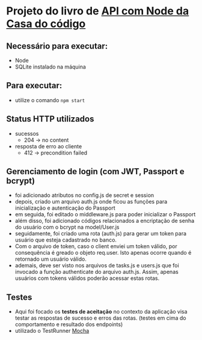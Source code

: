 # Projeto do livro de [API com Node da Casa do código](https://www.casadocodigo.com.br/products/livro-apis-nodejs)

## Necessário para executar:

- Node
- SQLite instalado na máquina

## Para executar:

- utilize o comando `npm start`

## Status HTTP utilizados

- sucessos
  - 204 -> no content
- resposta de erro ao cliente
  - 412 -> precondition failed

## Gerenciamento de login (com JWT, Passport e bcrypt)

- foi adicionado atributos no config.js de secret e session
- depois, criado um arquivo auth.js onde ficou as funções para inicialização e autenticação do Passport
- em seguida, foi editado o middleware.js para poder inicializar o Passport
- além disso, foi adicionado códigos relacionados a encriptação de senha do usuário com o bcrypt na model/User.js
- seguidamente, foi criado uma rota (auth.js) para gerar um token para usuário que esteja cadastrado no banco.
- Com o arquivo de token, caso o client enviei um token válido, por consequência é greado o objeto req.user. Isto apenas ocorre quando é retornado um usuário válido.
- ademais, deve ser visto nos arquivos de tasks.js e users.js que foi invocado a função authenticate do arquivo auth.js. Assim, apenas usuários com tokens válidos poderão acessar estas rotas.

## Testes 

- Aqui foi focado os __testes de aceitação__ no contexto da aplicação visa testar as respostas de sucesso e erros das rotas. (testes em cima do comportamento e resultado dos endpoints)
- utilizado o TestRunner [Mocha](https://mochajs.org/)
